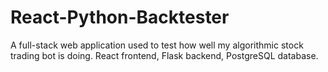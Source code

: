 # React-Python-Backtester
A full-stack web application used to test how well my algorithmic stock trading bot is doing. React frontend, Flask backend, PostgreSQL database.
